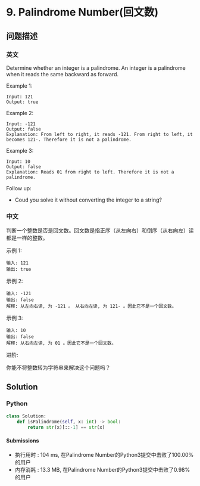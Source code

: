 # 9. Palindrome Number(回文数)
## 问题描述
### 英文
Determine whether an integer is a palindrome. An integer is a palindrome when it reads the same backward as forward.

Example 1:

```
Input: 121
Output: true
```

Example 2:

```
Input: -121
Output: false
Explanation: From left to right, it reads -121. From right to left, it becomes 121-. Therefore it is not a palindrome.
```

Example 3:

```
Input: 10
Output: false
Explanation: Reads 01 from right to left. Therefore it is not a palindrome.
```

Follow up:

- Coud you solve it without converting the integer to a string?


### 中文
判断一个整数是否是回文数。回文数是指正序（从左向右）和倒序（从右向左）读都是一样的整数。

示例 1:
```
输入: 121
输出: true
```

示例 2:
```
输入: -121
输出: false
解释: 从左向右读, 为 -121 。 从右向左读, 为 121- 。因此它不是一个回文数。
```

示例 3:
```
输入: 10
输出: false
解释: 从右向左读, 为 01 。因此它不是一个回文数。
```

进阶:

你能不将整数转为字符串来解决这个问题吗？

## Solution
### Python
```python
class Solution:
    def isPalindrome(self, x: int) -> bool:
        return str(x)[::-1] == str(x)
```

#### Submissions
- 执行用时 : 104 ms, 在Palindrome Number的Python3提交中击败了100.00% 的用户
- 内存消耗 : 13.3 MB, 在Palindrome Number的Python3提交中击败了0.98% 的用户